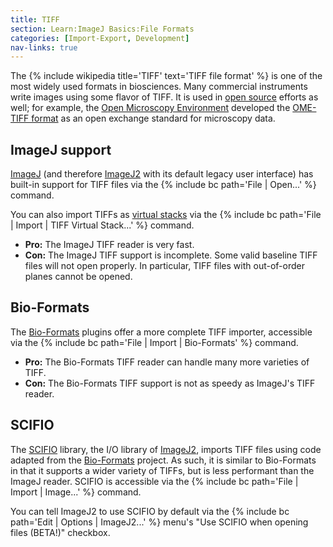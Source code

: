 ```yaml
---
title: TIFF
section: Learn:ImageJ Basics:File Formats
categories: [Import-Export, Development]
nav-links: true
---
```



The {% include wikipedia title='TIFF' text='TIFF file format' %} is one of the most widely used formats in biosciences. Many commercial instruments write images using some flavor of TIFF. It is used in [open source](/licensing/open-source) efforts as well; for example, the [Open Microscopy Environment](/software/omero) developed the [OME-TIFF format](http://www.openmicroscopy.org/site/support/ome-model/ome-tiff/) as an open exchange standard for microscopy data.

## ImageJ support

[ImageJ](/software/imagej) (and therefore [ImageJ2](/software/imagej2) with its default legacy user interface) has built-in support for TIFF files via the {% include bc path='File | Open...' %} command.

You can also import TIFFs as [virtual stacks](https://imagej.nih.gov/ij/docs/guide/146-8.html#sub:Virtual-Stacks) via the {% include bc path='File | Import | TIFF Virtual Stack...' %} command.

-   **Pro:** The ImageJ TIFF reader is very fast.
-   **Con:** The ImageJ TIFF support is incomplete. Some valid baseline TIFF files will not open properly. In particular, TIFF files with out-of-order planes cannot be opened.

## Bio-Formats

The [Bio-Formats](/formats/bio-formats) plugins offer a more complete TIFF importer, accessible via the {% include bc path='File | Import | Bio-Formats' %} command.

-   **Pro:** The Bio-Formats TIFF reader can handle many more varieties of TIFF.
-   **Con:** The Bio-Formats TIFF support is not as speedy as ImageJ's TIFF reader.

## SCIFIO

The [SCIFIO](/libs/scifio) library, the I/O library of [ImageJ2](/software/imagej2), imports TIFF files using code adapted from the [Bio-Formats](/formats/bio-formats) project. As such, it is similar to Bio-Formats in that it supports a wider variety of TIFFs, but is less performant than the ImageJ reader. SCIFIO is accessible via the {% include bc path='File | Import | Image...' %} command.

You can tell ImageJ2 to use SCIFIO by default via the {% include bc path='Edit | Options | ImageJ2...' %} menu's "Use SCIFIO when opening files (BETA!)" checkbox.
